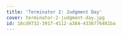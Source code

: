 ```yaml
---
title: 'Terminator 2: Judgment Day'
cover: terminator-2-judgment-day.jpg
id: 18cd9732-3917-4112-a384-4336776481ba
---
```

